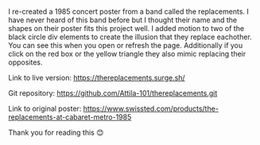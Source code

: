 I re-created a 1985 concert poster from a band called the replacements. I have never heard of this band before but I thought their name and the shapes on their poster fits this project well. I added motion to two of the black circle div elements to create the illusion that they replace eachother. You can see this when you open or refresh the page. Additionally if you click on the red box or the yellow triangle they also mimic replacing their opposites. 

Link to live version: https://thereplacements.surge.sh/

Git repository: https://github.com/Attila-101/thereplacements.git

Link to original poster: https://www.swissted.com/products/the-replacements-at-cabaret-metro-1985

Thank you for reading this 😊